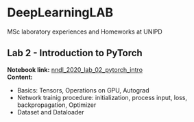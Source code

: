 # DeepLearningLAB
MSc laboratory experiences and Homeworks at UNIPD

## Lab 2 - Introduction to PyTorch
**Notebook link:** [nndl_2020_lab_02_pytorch_intro]()  
**Content:**
 - Basics: Tensors, Operations on GPU, Autograd
 - Network trainig procedure: initialization, process input, loss, backpropagation, Optimizer
 - Dataset and Dataloader
 
